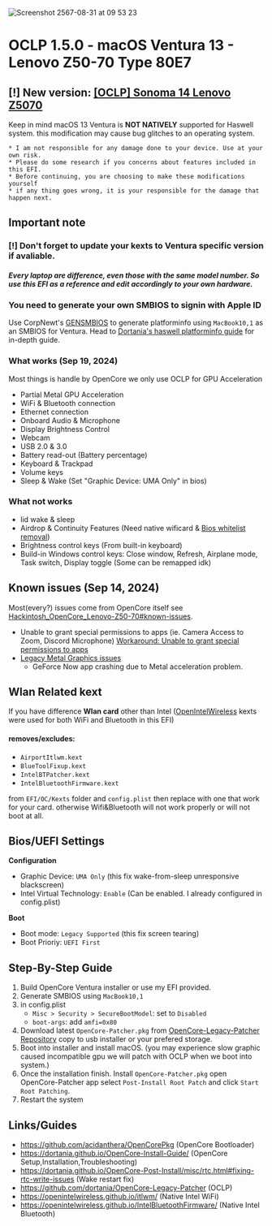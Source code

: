 ![Screenshot 2567-08-31 at 09 53 23](https://github.com/user-attachments/assets/3057dadd-a696-4382-bf8b-9e586719a05c)

# OCLP 1.5.0 - macOS Ventura 13 - Lenovo Z50-70 Type 80E7

## [!] New version: [[OCLP] Sonoma 14 Lenovo Z5070](./README_SN.md)
Keep in mind macOS 13 Ventura is **NOT NATIVELY** supported for Haswell system. this modification may cause bug glitches to an operating system.

```
* I am not responsible for any damage done to your device. Use at your own risk.
* Please do some research if you concerns about features included in this EFI.
* Before continuing, you are choosing to make these modifications yourself
* if any thing goes wrong, it is your responsible for the damage that happen next.
```

## Important note
### [!] Don't forget to update your kexts to Ventura specific version if avaliable.

#### ***Every laptop are difference, even those with the same model number. So use this EFI as a reference and edit accordingly to your own hardware.***

### You need to generate your own SMBIOS to signin with Apple ID
Use CorpNewt's [GENSMBIOS](https://github.com/corpnewt/GenSMBIOS) to generate platforminfo using `MacBook10,1` as an SMBIOS for Ventura. Head to [Dortania's haswell platforminfo guide](https://dortania.github.io/OpenCore-Install-Guide/config-laptop.plist/haswell.html#platforminfo) for in-depth guide.

### What works (Sep 19, 2024)
Most things is handle by OpenCore we only use OCLP for GPU Acceleration
* Partial Metal GPU Acceleration
* WiFi & Bluetooth connection
* Ethernet connection
* Onboard Audio & Microphone
* Display Brightness Control
* Webcam
* USB 2.0 & 3.0
* Battery read-out (Battery percentage)
* Keyboard & Trackpad
* Volume keys
* Sleep & Wake (Set "Graphic Device: UMA Only" in bios)

### What not works
* lid wake & sleep
* Airdrop & Continuity Features (Need native wificard & [Bios whitelist removal](https://www.tonymacx86.com/threads/guide-lenovo-g50-70-and-z50-70-bios-whitelist-removal.187340/))
* Brightness control keys (From built-in keyboard)
* Build-in Windows control keys: Close window, Refresh, Airplane mode, Task switch, Display toggle (Some can be remapped idk)

## Known issues (Sep 14, 2024)
Most(every?) issues come from OpenCore itself see [Hackintosh_OpenCore_Lenovo-Z50-70#known-issues](./README.md#known-issues).
* Unable to grant special permissions to apps (ie. Camera Access to Zoom, Discord Microphone) [Workaround: Unable to grant special permissions to apps](https://dortania.github.io/OpenCore-Legacy-Patcher/ACCEL.html#unable-to-grant-special-permissions-to-apps-ie-camera-access-to-zoom)
* [Legacy Metal Graphics issues](https://github.com/dortania/OpenCore-Legacy-Patcher/issues/1008)
  * GeForce Now app crashing due to Metal acceleration problem.

## Wlan Related kext
If you have difference **Wlan card** other than Intel ([OpenIntelWireless](https://openintelwireless.github.io/) kexts were used for both WiFi and Bluetooth in this EFI)
#### **removes/excludes:**
* `AirportItlwm.kext`
* `BlueToolFixup.kext`
* `IntelBTPatcher.kext`
* `IntelBluetoothFirmware.kext`

from `EFI/OC/Kexts` folder and `config.plist` then replace with one that work for your card. otherwise Wifi&Bluetooth will not work properly or will not boot at all.

## Bios/UEFI Settings
**Configuration**
* Graphic Device: `UMA Only` (this fix wake-from-sleep unresponsive blackscreen)
* Intel Virtual Technology: `Enable` (Can be enabled. I already configured in config.plist)

**Boot**
* Boot mode: `Legacy Supported` (this fix screen tearing)
* Boot Prioriy: `UEFI First`

## Step-By-Step Guide
1. Build OpenCore Ventura installer or use my EFI provided.
2. Generate SMBIOS using `MacBook10,1`
3. in config.plist
   * `Misc > Security > SecureBootModel`: set to `Disabled`
   * `boot-args`: add `amfi=0x80`
4. Download latest `OpenCore-Patcher.pkg` from [OpenCore-Legacy-Patcher Repository](https://github.com/dortania/OpenCore-Legacy-Patcher) copy to usb installer or your prefered storage.
5. Boot into installer and install macOS. (you may experience slow graphic caused incompatible gpu we will patch with OCLP when we boot into system.)
6. Once the installation finish. Install `OpenCore-Patcher.pkg` open OpenCore-Patcher app select `Post-Install Root Patch` and click `Start Root Patching`.
7. Restart the system

## Links/Guides
* https://github.com/acidanthera/OpenCorePkg (OpenCore Bootloader)
* https://dortania.github.io/OpenCore-Install-Guide/ (OpenCore Setup,Installation,Troubleshooting)
* https://dortania.github.io/OpenCore-Post-Install/misc/rtc.html#fixing-rtc-write-issues (Wake restart fix)
* https://github.com/dortania/OpenCore-Legacy-Patcher (OCLP)
* https://openintelwireless.github.io/itlwm/ (Native Intel WiFi)
* https://openintelwireless.github.io/IntelBluetoothFirmware/ (Native Intel Bluetooth)

